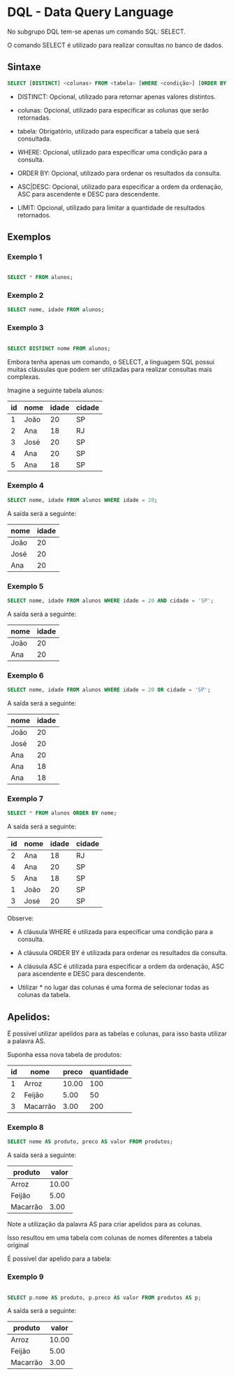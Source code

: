 # DQL - Data Query Language

No subgrupo DQL tem-se apenas um comando SQL: SELECT.

O comando SELECT é utilizado para realizar consultas no banco de dados.

## Sintaxe

```sql
SELECT [DISTINCT] <colunas> FROM <tabela> [WHERE <condição>] [ORDER BY <colunas> [ASC|DESC]] [LIMIT <número>];
```

- DISTINCT: Opcional, utilizado para retornar apenas valores distintos.

- colunas: Opcional, utilizado para especificar as colunas que serão retornadas.

- tabela: Obrigatório, utilizado para especificar a tabela que será consultada.

- WHERE: Opcional, utilizado para especificar uma condição para a consulta.

- ORDER BY: Opcional, utilizado para ordenar os resultados da consulta.

- ASC|DESC: Opcional, utilizado para especificar a ordem da ordenação, ASC para ascendente e DESC para descendente.

- LIMIT: Opcional, utilizado para limitar a quantidade de resultados retornados.

## Exemplos

### Exemplo 1 

```sql

SELECT * FROM alunos;
```

### Exemplo 2

```sql
SELECT nome, idade FROM alunos;
```

### Exemplo 3

```sql

SELECT DISTINCT nome FROM alunos;
```

Embora tenha apenas um comando, o SELECT, a linguagem SQL possui muitas cláusulas que podem ser utilizadas para realizar consultas mais complexas.

Imagine a seguinte tabela alunos:

| id | nome | idade | cidade |
|----|------|-------|--------|
| 1  | João | 20    | SP     |
| 2  | Ana  | 18    | RJ     |
| 3  | José | 20    | SP     |
| 4  | Ana  | 20    | SP     |
| 5  | Ana  | 18    | SP     |

### Exemplo 4

```sql
SELECT nome, idade FROM alunos WHERE idade = 20;
```
A saída será a seguinte:

| nome | idade |
|------|-------|
| João | 20    |
| José | 20    |
| Ana  | 20    |

### Exemplo 5

```sql
SELECT nome, idade FROM alunos WHERE idade = 20 AND cidade = 'SP';
```

A saída será a seguinte:

| nome | idade |
|------|-------|
| João | 20    |
| Ana  | 20    |

### Exemplo 6

```sql
SELECT nome, idade FROM alunos WHERE idade = 20 OR cidade = 'SP';
```

A saída será a seguinte:

| nome | idade |
|------|-------|
| João | 20    |
| José | 20    |
| Ana  | 20    |
| Ana  | 18    |
| Ana  | 18    |

### Exemplo 7

```sql
SELECT * FROM alunos ORDER BY nome;
```

A saída será a seguinte:

| id | nome | idade | cidade |
|----|------|-------|--------|
| 2  | Ana  | 18    | RJ     |
| 4  | Ana  | 20    | SP     |
| 5  | Ana  | 18    | SP     |
| 1  | João | 20    | SP     |
| 3  | José | 20    | SP     |


Observe:

- A cláusula WHERE é utilizada para especificar uma condição para a consulta.

- A cláusula ORDER BY é utilizada para ordenar os resultados da consulta.

- A cláusula ASC é utilizada para especificar a ordem da ordenação, ASC para ascendente e DESC para descendente.

- Utilizar * no lugar das colunas é uma forma de selecionar todas as colunas da tabela.

## Apelidos:

É possível utilizar apelidos para as tabelas e colunas, para isso basta utilizar a palavra AS.

Suponha essa nova tabela de produtos:

| id | nome | preco | quantidade |
|----|------|-------|------------|
| 1  | Arroz| 10.00 | 100        |
| 2  | Feijão| 5.00 | 50        |
| 3  | Macarrão | 3.00 | 200        |

### Exemplo 8

```sql
SELECT nome AS produto, preco AS valor FROM produtos;
```

A saída será a seguinte:

| produto | valor |
|---------|-------|
| Arroz   | 10.00 |
| Feijão  | 5.00  |
| Macarrão| 3.00  |

Note a utilização da palavra AS para criar apelidos para as colunas.

Isso resultou em uma tabela com colunas de nomes diferentes a tabela original

É possível dar apelido para a tabela:

### Exemplo 9

```sql

SELECT p.nome AS produto, p.preco AS valor FROM produtos AS p;
```

A saída será a seguinte:

| produto | valor |
|---------|-------|
| Arroz   | 10.00 |
| Feijão  | 5.00  |
| Macarrão| 3.00  |
